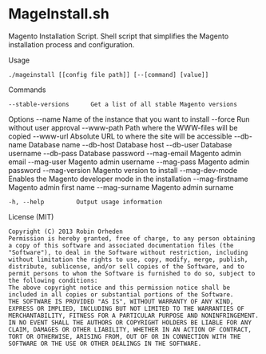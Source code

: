 MageInstall.sh
==============

Magento Installation Script. Shell script that simplifies the Magento installation process and configuration.

  Usage

    ./mageinstall [[config file path]] [--[command] [value]]

  Commands

    --stable-versions      Get a list of all stable Magento versions

  Options
	--name             Name of the instance that you want to install
	--force            Run without user approval
	--www-path         Path where the WWW-files will be copied
	--www-url          Absolute URL to where the site will be accessible
	--db-name          Database name
	--db-host          Database host
	--db-user          Database username
	--db-pass          Database password
	--mag-email        Magento admin email
	--mag-user         Magento admin username
	--mag-pass         Magento admin password
	--mag-version      Magento version to install
	--mag-dev-mode     Enables the Magento developer mode in the installation
	--mag-firstname    Magento admin first name
	--mag-surname      Magento admin surname

    -h, --help         Output usage information

  License (MIT)
    
    Copyright (C) 2013 Robin Orheden
    Permission is hereby granted, free of charge, to any person obtaining a copy of this software and associated documentation files (the "Software"), to deal in the Software without restriction, including without limitation the rights to use, copy, modify, merge, publish, distribute, sublicense, and/or sell copies of the Software, and to permit persons to whom the Software is furnished to do so, subject to the following conditions:
    The above copyright notice and this permission notice shall be included in all copies or substantial portions of the Software.
    THE SOFTWARE IS PROVIDED "AS IS", WITHOUT WARRANTY OF ANY KIND, EXPRESS OR IMPLIED, INCLUDING BUT NOT LIMITED TO THE WARRANTIES OF MERCHANTABILITY, FITNESS FOR A PARTICULAR PURPOSE AND NONINFRINGEMENT. IN NO EVENT SHALL THE AUTHORS OR COPYRIGHT HOLDERS BE LIABLE FOR ANY CLAIM, DAMAGES OR OTHER LIABILITY, WHETHER IN AN ACTION OF CONTRACT, TORT OR OTHERWISE, ARISING FROM, OUT OF OR IN CONNECTION WITH THE SOFTWARE OR THE USE OR OTHER DEALINGS IN THE SOFTWARE.
